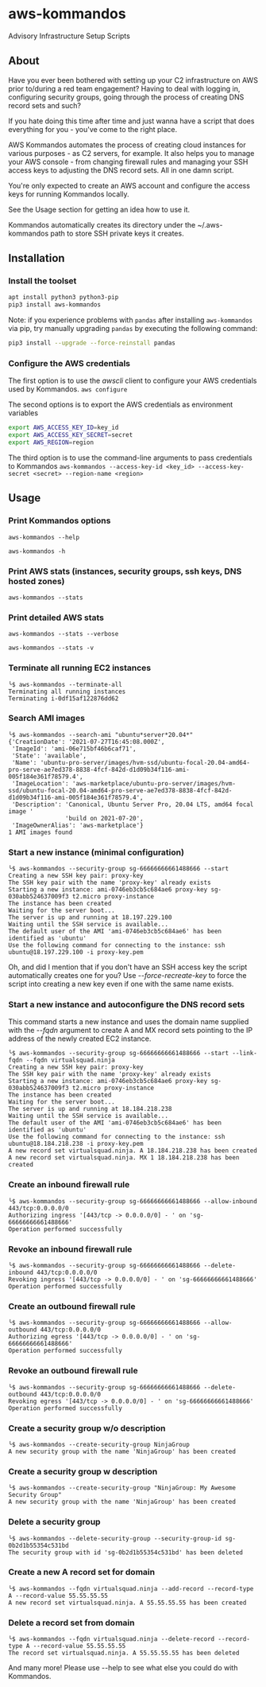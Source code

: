 # aws-kommandos

Advisory Infrastructure Setup Scripts

## About

Have you ever been bothered with setting up your C2 infrastructure on AWS prior to/during a red team engagement? Having
to deal with logging in, configuring security groups, going through the process of creating DNS record sets and such?

If you hate doing this time after time and just wanna have a script that does everything for you - you've come to the
right place.

AWS Kommandos automates the process of creating cloud instances for various purposes - as C2 servers, for example. It
also helps you to manage your AWS console - from changing firewall rules and managing your SSH access keys to adjusting
the DNS record sets. All in one damn script.

You're only expected to create an AWS account and configure the access keys for running Kommandos locally.

See the Usage section for getting an idea how to use it.

Kommandos automatically creates its directory under the ~/.aws-kommandos path to store SSH private keys it creates.

## Installation

### Install the toolset

```bash
apt install python3 python3-pip
pip3 install aws-kommandos
```

Note: if you experience problems with `pandas` after installing `aws-kommandos` via pip, try manually upgrading `pandas` by executing the following command:

```bash
pip3 install --upgrade --force-reinstall pandas
```

### Configure the AWS credentials

The first option is to use the *awscli* client to configure your AWS credentials used by Kommandos.
`aws configure`

The second options is to export the AWS credentials as environment variables
```bash
export AWS_ACCESS_KEY_ID=key_id
export AWS_ACCESS_KEY_SECRET=secret
export AWS_REGION=region
```

The third option is to use the command-line arguments to pass credentials to Kommandos
`aws-kommandos --access-key-id <key_id> --access-key-secret <secret> --region-name <region>`

## Usage

### Print Kommandos options

`aws-kommandos --help`

`aws-kommandos -h`

### Print AWS stats (instances, security groups, ssh keys, DNS hosted zones)

`aws-kommandos --stats`

### Print detailed AWS stats

`aws-kommandos --stats --verbose`

`aws-kommandos --stats -v`

### Terminate all running EC2 instances

```text
╰$ aws-kommandos --terminate-all
Terminating all running instances
Terminating i-0df15af122876dd62
```

### Search AMI images

```text
╰$ aws-kommandos --search-ami "ubuntu*server*20.04*"
{'CreationDate': '2021-07-27T16:45:08.000Z',
 'ImageId': 'ami-06e715bf46b6caf71',
 'State': 'available',
 'Name': 'ubuntu-pro-server/images/hvm-ssd/ubuntu-focal-20.04-amd64-pro-serve-ae7ed378-8838-4fcf-842d-d1d09b34f116-ami-005f184e361f78579.4',
 'ImageLocation': 'aws-marketplace/ubuntu-pro-server/images/hvm-ssd/ubuntu-focal-20.04-amd64-pro-serve-ae7ed378-8838-4fcf-842d-d1d09b34f116-ami-005f184e361f78579.4',
 'Description': 'Canonical, Ubuntu Server Pro, 20.04 LTS, amd64 focal image '
                'build on 2021-07-20',
 'ImageOwnerAlias': 'aws-marketplace'}
1 AMI images found
```

### Start a new instance (minimal configuration)

```text
╰$ aws-kommandos --security-group sg-66666666661488666 --start
Creating a new SSH key pair: proxy-key
The SSH key pair with the name 'proxy-key' already exists
Starting a new instance: ami-0746eb3cb5c684ae6 proxy-key sg-030abb524637009f3 t2.micro proxy-instance
The instance has been created
Waiting for the server boot...
The server is up and running at 18.197.229.100
Waiting until the SSH service is available...
The default user of the AMI 'ami-0746eb3cb5c684ae6' has been identified as 'ubuntu'
Use the following command for connecting to the instance: ssh ubuntu@18.197.229.100 -i proxy-key.pem
```

Oh, and did I mention that if you don't have an SSH access key the script automatically creates one for you?
Use *--force-recreate-key* to force the script into creating a new key even if one with the same name exists.

### Start a new instance and autoconfigure the DNS record sets
This command starts a new instance and uses the domain name supplied with the *--fqdn* argument 
to create A and MX record sets pointing to the IP address of the newly created EC2 instance.
```text
╰$ aws-kommandos --security-group sg-66666666661488666 --start --link-fqdn --fqdn virtualsquad.ninja
Creating a new SSH key pair: proxy-key
The SSH key pair with the name 'proxy-key' already exists
Starting a new instance: ami-0746eb3cb5c684ae6 proxy-key sg-030abb524637009f3 t2.micro proxy-instance
The instance has been created
Waiting for the server boot...
The server is up and running at 18.184.218.238
Waiting until the SSH service is available...
The default user of the AMI 'ami-0746eb3cb5c684ae6' has been identified as 'ubuntu'
Use the following command for connecting to the instance: ssh ubuntu@18.184.218.238 -i proxy-key.pem
A new record set virtualsquad.ninja. A 18.184.218.238 has been created
A new record set virtualsquad.ninja. MX 1 18.184.218.238 has been created
```

### Create an inbound firewall rule
```text
╰$ aws-kommandos --security-group sg-66666666661488666 --allow-inbound 443/tcp:0.0.0.0/0         
Authorizing ingress '[443/tcp -> 0.0.0.0/0] - ' on 'sg-66666666661488666'
Operation performed successfully
```

### Revoke an inbound firewall rule
```text
╰$ aws-kommandos --security-group sg-66666666661488666 --delete-inbound 443/tcp:0.0.0.0/0
Revoking ingress '[443/tcp -> 0.0.0.0/0] - ' on 'sg-66666666661488666'
Operation performed successfully
```

### Create an outbound firewall rule
```text
╰$ aws-kommandos --security-group sg-66666666661488666 --allow-outbound 443/tcp:0.0.0.0/0         
Authorizing egress '[443/tcp -> 0.0.0.0/0] - ' on 'sg-66666666661488666'
Operation performed successfully
```

### Revoke an outbound firewall rule
```text
╰$ aws-kommandos --security-group sg-66666666661488666 --delete-outbound 443/tcp:0.0.0.0/0
Revoking egress '[443/tcp -> 0.0.0.0/0] - ' on 'sg-66666666661488666'
Operation performed successfully
```

### Create a security group w/o description
```text
╰$ aws-kommandos --create-security-group NinjaGroup                                         
A new security group with the name 'NinjaGroup' has been created
```

### Create a security group w description
```text
╰$ aws-kommandos --create-security-group "NinjaGroup: My Awesome Security Group"
A new security group with the name 'NinjaGroup' has been created
```

### Delete a security group
```text
╰$ aws-kommandos --delete-security-group --security-group-id sg-0b2d1b55354c531bd
The security group with id 'sg-0b2d1b55354c531bd' has been deleted
```

### Create a new A record set for domain
```text
╰$ aws-kommandos --fqdn virtualsquad.ninja --add-record --record-type A --record-value 55.55.55.55
A new record set virtualsquad.ninja. A 55.55.55.55 has been created
```

### Delete a record set from domain
```text
╰$ aws-kommandos --fqdn virtualsquad.ninja --delete-record --record-type A --record-value 55.55.55.55
The record set virtualsquad.ninja. A 55.55.55.55 has been deleted
```

And many more! Please use --help to see what else you could do with Kommandos.
